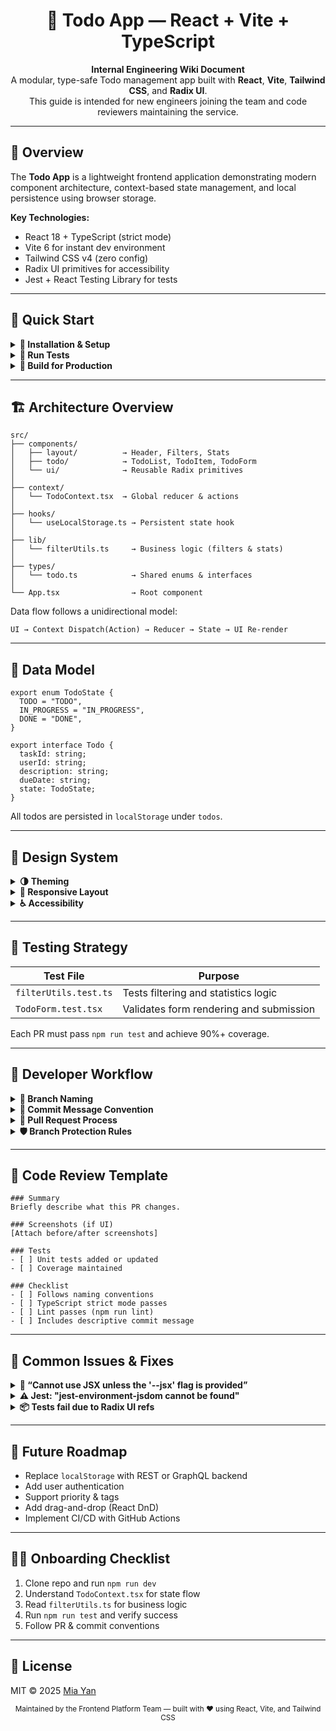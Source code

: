 <h1 align="center">🧩 Todo App — React + Vite + TypeScript</h1>

<p align="center">
<b>Internal Engineering Wiki Document</b><br/>
A modular, type-safe Todo management app built with <b>React</b>, <b>Vite</b>, <b>Tailwind CSS</b>, and <b>Radix UI</b>.<br/>
This guide is intended for new engineers joining the team and code reviewers maintaining the service.
</p>

---

<h2>📘 Overview</h2>

<p>
The <b>Todo App</b> is a lightweight frontend application demonstrating modern component architecture,
context-based state management, and local persistence using browser storage.
</p>

<p><b>Key Technologies:</b></p>
<ul>
  <li>React 18 + TypeScript (strict mode)</li>
  <li>Vite 6 for instant dev environment</li>
  <li>Tailwind CSS v4 (zero config)</li>
  <li>Radix UI primitives for accessibility</li>
  <li>Jest + React Testing Library for tests</li>
</ul>

---

<h2>🚀 Quick Start</h2>

<details>
<summary><b>🧰 Installation & Setup</b></summary>
<br/>

<pre><code>
npm install
</code></pre>

Start local dev server:

<pre><code>npm run dev
</code></pre>

</details>

<details>
<summary><b>🧪 Run Tests</b></summary>
<br/>
All unit and integration tests use Jest + React Testing Library.
<pre><code>npm run test
npm run test -- --coverage
</code></pre>
Test files follow the convention:
<pre><code>src/&lt;module&gt;/&lt;ComponentName&gt;.test.tsx</code></pre>
</details>

<details>
<summary><b>🧱 Build for Production</b></summary>
<br/>
<pre><code>npm run build
npm run preview
</code></pre>
The production build outputs static files under <code>dist/</code>.
</details>

---

<h2>🏗️ Architecture Overview</h2>

<pre><code>src/
├── components/
│   ├── layout/          → Header, Filters, Stats
│   ├── todo/            → TodoList, TodoItem, TodoForm
│   └── ui/              → Reusable Radix primitives
│
├── context/
│   └── TodoContext.tsx  → Global reducer & actions
│
├── hooks/
│   └── useLocalStorage.ts → Persistent state hook
│
├── lib/
│   └── filterUtils.ts     → Business logic (filters & stats)
│
├── types/
│   └── todo.ts            → Shared enums & interfaces
│
└── App.tsx                → Root component
</code></pre>

<p>
Data flow follows a unidirectional model:
</p>

<pre><code>UI → Context Dispatch(Action) → Reducer → State → UI Re-render</code></pre>

---

<h2>🧩 Data Model</h2>

<pre><code>export enum TodoState {
  TODO = "TODO",
  IN_PROGRESS = "IN_PROGRESS",
  DONE = "DONE",
}

export interface Todo {
  taskId: string;
  userId: string;
  description: string;
  dueDate: string;
  state: TodoState;
}
</code></pre>

All todos are persisted in <code>localStorage</code> under <code>todos</code>.

---

<h2>🎨 Design System</h2>

<details>
<summary><b>🌗 Theming</b></summary>
<ul>
  <li>Supports light and dark themes via <code>prefers-color-scheme</code>.</li>
  <li>All styles use Tailwind utility classes only — no CSS files.</li>
  <li>Theme context supports "light", "dark", and "system" modes.</li>
</ul>
</details>

<details>
<summary><b>📱 Responsive Layout</b></summary>
<ul>
  <li>Mobile-first grid system</li>
  <li>Adaptive layout for small, medium, and large screens</li>
</ul>
</details>

<details>
<summary><b>♿ Accessibility</b></summary>
<ul>
  <li>Keyboard navigable dialogs & menus (via Radix UI)</li>
  <li>ARIA-compliant form labels & roles</li>
  <li>Color contrast meets WCAG AA</li>
</ul>
</details>

---

<h2>🧪 Testing Strategy</h2>

<table>
  <thead>
    <tr><th>Test File</th><th>Purpose</th></tr>
  </thead>
  <tbody>
    <tr><td><code>filterUtils.test.ts</code></td><td>Tests filtering and statistics logic</td></tr>
    <tr><td><code>TodoForm.test.tsx</code></td><td>Validates form rendering and submission</td></tr>
  </tbody>
</table>

<p>Each PR must pass <code>npm run test</code> and achieve 90%+ coverage.</p>

---

<h2>🧭 Developer Workflow</h2>

<details>
<summary><b>🌿 Branch Naming</b></summary>
<ul>
  <li><code>feature/&lt;short-description&gt;</code> → new features</li>
  <li><code>fix/&lt;ticket-id&gt;</code> → bug fixes</li>
  <li><code>chore/&lt;task&gt;</code> → maintenance / tooling updates</li>
</ul>
</details>

<details>
<summary><b>🧾 Commit Message Convention</b></summary>
<p>We follow the <b>Conventional Commits</b> format:</p>

<pre><code>feat: add TodoForm validation
fix: correct date range filter logic
chore: update Jest configuration
refactor: simplify TodoContext reducer
</code></pre>
</details>

<details>
<summary><b>🔀 Pull Request Process</b></summary>
<ol>
  <li>Every PR must link to a Jira ticket or issue ID.</li>
  <li>Run <code>npm run lint && npm run test</code> before pushing.</li>
  <li>Ensure all tests pass and coverage ≥ 90%.</li>
  <li>Request review from at least one senior engineer.</li>
  <li>Use <code>squash and merge</code> with a clean commit title.</li>
</ol>
</details>

<details>
<summary><b>🛡️ Branch Protection Rules</b></summary>
<ul>
  <li>Main branch is protected (no direct commits).</li>
  <li>Require at least 1 code review approval.</li>
  <li>Require successful Jest & Lint workflows.</li>
  <li>Require branch to be up-to-date with main before merge.</li>
</ul>
</details>

---

<h2>💬 Code Review Template</h2>

<pre><code>### Summary
Briefly describe what this PR changes.

### Screenshots (if UI)
[Attach before/after screenshots]

### Tests
- [ ] Unit tests added or updated
- [ ] Coverage maintained

### Checklist
- [ ] Follows naming conventions
- [ ] TypeScript strict mode passes
- [ ] Lint passes (npm run lint)
- [ ] Includes descriptive commit message
</code></pre>

---

<h2>🧩 Common Issues & Fixes</h2>

<details>
<summary><b>🧩 “Cannot use JSX unless the '--jsx' flag is provided”</b></summary>
<p>Add the following to <code>tsconfig.json</code>:</p>
<pre><code>{
  "compilerOptions": {
    "jsx": "react-jsx",
    "esModuleInterop": true
  }
}
</code></pre>
</details>

<details>
<summary><b>⚠️ Jest: "jest-environment-jsdom cannot be found"</b></summary>
<p>Install JSDOM test environment:</p>
<pre><code>npm install --save-dev jest-environment-jsdom
</code></pre>
</details>

<details>
<summary><b>📦 Tests fail due to Radix UI refs</b></summary>
<p>Ignore React ref warnings using:</p>
<pre><code>jest.spyOn(console, "error").mockImplementation(() => {});</code></pre>
</details>

---

<h2>🚀 Future Roadmap</h2>

<ul>
  <li>Replace <code>localStorage</code> with REST or GraphQL backend</li>
  <li>Add user authentication</li>
  <li>Support priority & tags</li>
  <li>Add drag-and-drop (React DnD)</li>
  <li>Implement CI/CD with GitHub Actions</li>
</ul>

---

<h2>🧑‍💻 Onboarding Checklist</h2>

<ol>
  <li>Clone repo and run <code>npm run dev</code></li>
  <li>Understand <code>TodoContext.tsx</code> for state flow</li>
  <li>Read <code>filterUtils.ts</code> for business logic</li>
  <li>Run <code>npm run test</code> and verify success</li>
  <li>Follow PR & commit conventions</li>
</ol>

---

<h2>📄 License</h2>

<p>MIT © 2025 <a href="https://github.com/yourname">Mia Yan</a></p>

<p align="center">
  <sub>Maintained by the Frontend Platform Team — built with ❤️ using React, Vite, and Tailwind CSS</sub>
</p>
